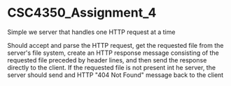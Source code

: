 # CSC4350_Assignment_4

Simple we server that handles one HTTP request at a time

Should accept and parse the HTTP request, get the requested
file from the server's file system, create an HTTP response
message consisting of the requested file preceded by header
lines, and then send the response directly to the client.
If the requested file is not present int he server, the server
should send and HTTP "404 Not Found" message back to the client
